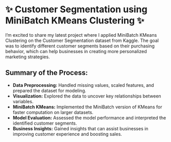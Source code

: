 # ✨ Customer Segmentation using MiniBatch KMeans Clustering ✨

I’m excited to share my latest project where I applied MiniBatch KMeans Clustering on the Customer Segmentation dataset from Kaggle. The goal was to identify different customer segments based on their purchasing behavior, which can help businesses in creating more personalized marketing strategies.

## Summary of the Process:

- **Data Preprocessing:** Handled missing values, scaled features, and prepared the dataset for modeling.
- **Visualization:** Explored the data to uncover key relationships between variables.
- **MiniBatch KMeans:** Implemented the MiniBatch version of KMeans for faster computation on larger datasets.
- **Model Evaluation:** Assessed the model performance and interpreted the identified customer segments.
- **Business Insights:** Gained insights that can assist businesses in improving customer experience and boosting sales.
